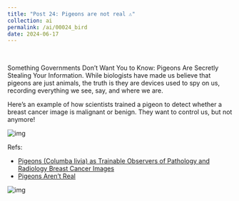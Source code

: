 ```yaml
---
title: "Post 24: Pigeons are not real ⚠️"
collection: ai
permalink: /ai/00024_bird
date: 2024-06-17
---
```


&nbsp;

Something Governments Don’t Want You to Know: Pigeons Are Secretly Stealing Your Information. While biologists have made us believe that pigeons are just animals, the truth is they are devices used to spy on us, recording everything we see, say, and where we are.

Here’s an example of how scientists trained a pigeon to detect whether a breast cancer image is malignant or benign. They want to control us, but not anymore!

![img](https://miangoar.github.io//images/ai/00024_bird.jpg)

Refs:
* [Pigeons (Columba livia) as Trainable Observers of Pathology and Radiology Breast Cancer Images](https://journals.plos.org/plosone/article?id=10.1371/journal.pone.0141357)
* [Pigeons Aren’t Real](pigeonsarentreal.co.uk/about/)

![img](https://miangoar.github.io//images/ai/00024_bird2.jpg) 
